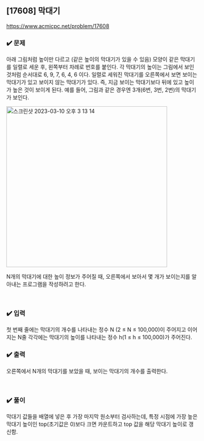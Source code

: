 ## [17608] 막대기
https://www.acmicpc.net/problem/17608

### ✔️ 문제
아래 그림처럼 높이만 다르고 (같은 높이의 막대기가 있을 수 있음) 모양이 같은 막대기를 일렬로 세운 후, 왼쪽부터 차례로 번호를 붙인다. 각 막대기의 높이는 그림에서 보인 것처럼 순서대로 6, 9, 7, 6, 4, 6 이다. 일렬로 세워진 막대기를 오른쪽에서 보면 보이는 막대기가 있고 보이지 않는 막대기가 있다. 즉, 지금 보이는 막대기보다 뒤에 있고 높이가 높은 것이 보이게 된다. 예를 들어, 그림과 같은 경우엔 3개(6번, 3번, 2번)의 막대기가 보인다.

<img width="422" alt="스크린샷 2023-03-10 오후 3 13 14" src="https://user-images.githubusercontent.com/121474189/224237775-8114654c-86d6-4d33-9d38-aa3404eab245.png">

N개의 막대기에 대한 높이 정보가 주어질 때, 오른쪽에서 보아서 몇 개가 보이는지를 알아내는 프로그램을 작성하려고 한다.

<br/>

### ✔️ 입력
첫 번째 줄에는 막대기의 개수를 나타내는 정수 N (2 ≤ N ≤ 100,000)이 주어지고 이어지는 N줄 각각에는 막대기의 높이를 나타내는 정수 h(1 ≤ h ≤ 100,000)가 주어진다.

### ✔️ 출력
오른쪽에서 N개의 막대기를 보았을 때, 보이는 막대기의 개수를 출력한다.

<br/>

### ✔️ 풀이
막대기 값들을 배열에 넣은 후 가장 마지막 원소부터 검사하는데, 특정 시점에 가장 높은 막대기 높이인 top(초기값은 0)보다 크면 카운트하고 top 값을 해당 막대기 높이로 갱신함.
